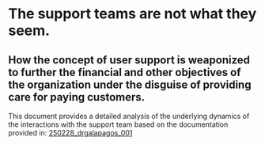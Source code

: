 # The support teams are not what they seem.
## How the concept of user support is weaponized to further the financial and other objectives of the organization under the disguise of providing care for paying customers.

This document provides a detailed analysis of the underlying dynamics of the interactions with the support team based on the documentation provided in: [250228_drgalapagos_001](./250228_drgalapagos_001.mmd)
